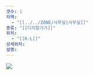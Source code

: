 ```yaml
---
갯수: 1
지역:
  - "[[../../ZONE/사무실|사무실]]"
종류: "[[디지털기기]]"
위치:
  - "[[K-L]]"
상세위치: 
설명:
---
```

![](http://192.168.50.22/devices/250221_IMG_0008.jpg)